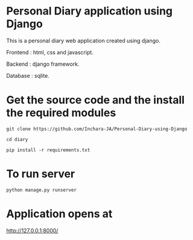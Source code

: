 # Personal Diary application using Django
This is a personal diary web application created using django.

Frontend : html, css and javascript.

Backend : django framework.

Database : sqlite.

# Get the source code and the install the required modules
```
git clone https://github.com/Inchara-JA/Personal-Diary-using-Django

cd diary

pip install -r requirements.txt
```
# To run server
```
python manage.py runserver
```
# Application opens at
http://127.0.0.1:8000/
